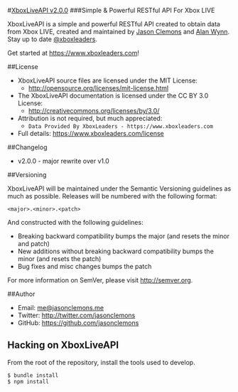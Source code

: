 #[XboxLiveAPI v2.0.0](https://www.xboxleaders.com)
###Simple & Powerful RESTful API For Xbox LIVE

XboxLiveAPI is a simple and powerful RESTful API created to obtain data from Xbox LIVE, created and
maintained by [Jason Clemons](http://twitter.com/jasonclemons) and [Alan Wynn](http://twitter.com/djekl).
Stay up to date [@xboxleaders](http://twitter.com/xboxleaders).

Get started at https://www.xboxleaders.com!

##License
- XboxLiveAPI source files are licensed under the MIT License:
  - http://opensource.org/licenses/mit-license.html
- The XboxLiveAPI documentation is licensed under the CC BY 3.0 License:
  - http://creativecommons.org/licenses/by/3.0/
- Attribution is not required, but much appreciated:
  - `Data Provided By XboxLeaders - https://www.xboxleaders.com`
- Full details: https://www.xboxleaders.com/license

##Changelog
- v2.0.0 - major rewrite over v1.0

##Versioning

XboxLiveAPI will be maintained under the Semantic Versioning guidelines as much as possible. Releases will be numbered with the following format:

`<major>.<minor>.<patch>`

And constructed with the following guidelines:

* Breaking backward compatibility bumps the major (and resets the minor and patch)
* New additions without breaking backward compatibility bumps the minor (and resets the patch)
* Bug fixes and misc changes bumps the patch

For more information on SemVer, please visit http://semver.org.

##Author
- Email: me@jasonclemons.me
- Twitter: http://twitter.com/jasonclemons
- GitHub: https://github.com/jasonclemons

## Hacking on XboxLiveAPI

From the root of the repository, install the tools used to develop.

    $ bundle install
    $ npm install
